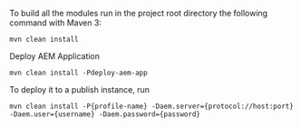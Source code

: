 To build all the modules run in the project root directory the following command with Maven 3:

	mvn clean install

Deploy AEM Application

	mvn clean install -Pdeploy-aem-app

To deploy it to a publish instance, run

	mvn clean install -P{profile-name} -Daem.server={protocol://host:port} -Daem.user={username} -Daem.password={password}